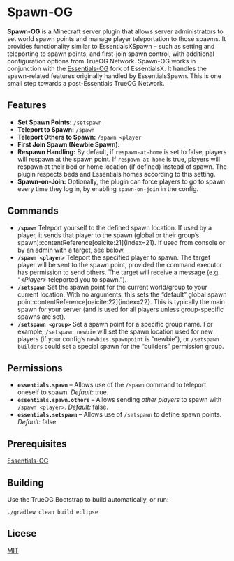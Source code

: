 # Spawn-OG

**Spawn-OG** is a Minecraft server plugin that allows server administrators to set world spawn points and manage player teleportation to those spawns. It provides functionality similar to EssentialsXSpawn – such as setting and teleporting to spawn points, and first-join spawn control, with additional configuration options from TrueOG Network. Spawn-OG works in conjunction with the [Essentials-OG](https://github.com/true-og/Essentials-OG) fork of EssentialsX. It handles the spawn-related features originally handled by EssentialsSpawn. This is one small step towards a post-Essentials TrueOG Network.

## Features

- **Set Spawn Points:**
```/setspawn```
- **Teleport to Spawn:**
```/spawn```
- **Teleport Others to Spawn:**
```/spawn <player```
- **First Join Spawn (Newbie Spawn):**
- **Respawn Handling:**
By default, if `respawn-at-home` is set to false, players will respawn at the spawn point. If `respawn-at-home` is true, players will respawn at their bed or home location (if defined) instead of spawn. The plugin respects beds and Essentials homes according to this setting.
- **Spawn-on-Join:**
Optionally, the plugin can force players to go to spawn every time they log in, by enabling `spawn-on-join` in the config.

## Commands

- **`/spawn`**
Teleport yourself to the defined spawn location. If used by a player, it sends that player to the spawn (global or their group’s spawn):contentReference[oaicite:21]{index=21}. If used from console or by an admin with a target, see below.  
- **`/spawn <player>`**
Teleport the specified player to spawn. The target player will be sent to the spawn point, provided the command executor has permission to send others. The target will receive a message (e.g. “<*Player*> teleported you to spawn.”).  
- **`/setspawn`**
Set the spawn point for the current world/group to your current location. With no arguments, this sets the “default” global spawn point:contentReference[oaicite:22]{index=22}. This is typically the main spawn for your server (and is used for all players unless group-specific spawns are set).  
- **`/setspawn <group>`**
Set a spawn point for a specific group name. For example, `/setspawn newbie` will set the spawn location used for new players (if your config’s `newbies.spawnpoint` is “newbie”), or `/setspawn builders` could set a special spawn for the “builders” permission group.

## Permissions

- **`essentials.spawn`** – Allows use of the `/spawn` command to teleport oneself to spawn. *Default:* true.
- **`essentials.spawn.others`** – Allows sending *other players* to spawn with `/spawn <player>`. *Default:* false.
- **`essentials.setspawn`** – Allows use of `/setspawn` to define spawn points. *Default:* false.

## Prerequisites

[Essentials-OG](https://github.com/true-og/Essentials-OG)

## Building

Use the TrueOG Bootstrap to build automatically, or run:

```./gradlew clean build eclipse```

## Licese

[MIT](https://raw.githubusercontent.com/true-og/Spawn-OG/refs/heads/main/LICENSE)
